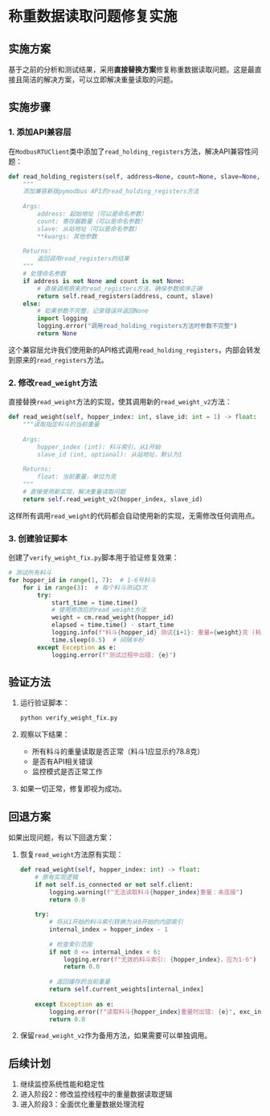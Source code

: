 # 称重数据读取问题修复实施

## 实施方案

基于之前的分析和测试结果，采用**直接替换方案**修复称重数据读取问题。这是最直接且简洁的解决方案，可以立即解决重量读取的问题。

## 实施步骤

### 1. 添加API兼容层

在`ModbusRTUClient`类中添加了`read_holding_registers`方法，解决API兼容性问题：

```python
def read_holding_registers(self, address=None, count=None, slave=None, **kwargs):
    """
    添加兼容新版pymodbus API的read_holding_registers方法
    
    Args:
        address: 起始地址（可以是命名参数）
        count: 寄存器数量（可以是命名参数）
        slave: 从站地址（可以是命名参数）
        **kwargs: 其他参数
        
    Returns:
        返回调用read_registers的结果
    """
    # 处理命名参数
    if address is not None and count is not None:
        # 直接调用原来的read_registers方法，确保参数顺序正确
        return self.read_registers(address, count, slave)
    else:
        # 如果参数不完整，记录错误并返回None
        import logging
        logging.error("调用read_holding_registers方法时参数不完整")
        return None
```

这个兼容层允许我们使用新的API格式调用`read_holding_registers`，内部会转发到原来的`read_registers`方法。

### 2. 修改`read_weight`方法

直接替换`read_weight`方法的实现，使其调用新的`read_weight_v2`方法：

```python
def read_weight(self, hopper_index: int, slave_id: int = 1) -> float:
    """读取指定料斗的当前重量
    
    Args:
        hopper_index (int): 料斗索引，从1开始
        slave_id (int, optional): 从站地址，默认为1
        
    Returns:
        float: 当前重量，单位为克
    """
    # 直接使用新实现，解决重量读取问题
    return self.read_weight_v2(hopper_index, slave_id)
```

这样所有调用`read_weight`的代码都会自动使用新的实现，无需修改任何调用点。

### 3. 创建验证脚本

创建了`verify_weight_fix.py`脚本用于验证修复效果：

```python
# 测试所有料斗
for hopper_id in range(1, 7):  # 1-6号料斗
    for i in range(3):  # 每个料斗测试3次
        try:
            start_time = time.time()
            # 使用修改后的read_weight方法
            weight = cm.read_weight(hopper_id)
            elapsed = time.time() - start_time
            logging.info(f"料斗{hopper_id} 测试{i+1}: 重量={weight}克 (耗时: {elapsed:.3f}秒)")
            time.sleep(0.5)  # 间隔半秒
        except Exception as e:
            logging.error(f"测试过程中出错: {e}")
```

## 验证方法

1. 运行验证脚本：
   ```bash
   python verify_weight_fix.py
   ```

2. 观察以下结果：
   - 所有料斗的重量读取是否正常（料斗1应显示约78.8克）
   - 是否有API相关错误
   - 监控模式是否正常工作

3. 如果一切正常，修复即视为成功。

## 回退方案

如果出现问题，有以下回退方案：

1. 恢复`read_weight`方法原有实现：
   ```python
   def read_weight(self, hopper_index: int) -> float:
       # 原有实现逻辑
       if not self.is_connected or not self.client:
           logging.warning(f"无法读取料斗{hopper_index}重量：未连接")
           return 0.0
           
       try:
           # 将从1开始的料斗索引转换为从0开始的内部索引
           internal_index = hopper_index - 1
           
           # 检查索引范围
           if not 0 <= internal_index < 6:
               logging.error(f"无效的料斗索引: {hopper_index}，应为1-6")
               return 0.0
               
           # 返回缓存的当前重量
           return self.current_weights[internal_index]
           
       except Exception as e:
           logging.error(f"读取料斗{hopper_index}重量时出错: {e}", exc_info=True)
           return 0.0
   ```

2. 保留`read_weight_v2`作为备用方法，如果需要可以单独调用。

## 后续计划

1. 继续监控系统性能和稳定性
2. 进入阶段2：修改监控线程中的重量数据读取逻辑
3. 进入阶段3：全面优化重量数据处理流程 